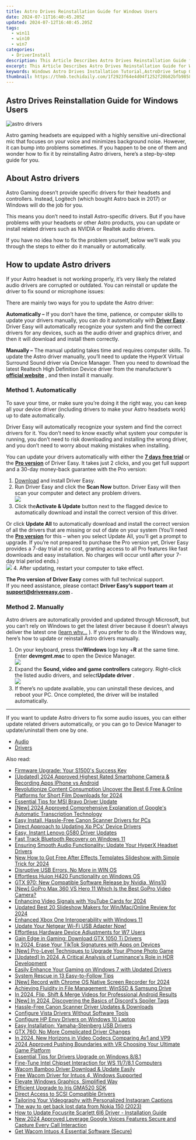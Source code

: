 ```yaml
---
title: Astro Drives Reinstallation Guide for Windows Users
date: 2024-07-11T16:40:45.205Z
updated: 2024-07-12T16:40:45.205Z
tags:
  - win11
  - win10
  - win7
categories:
  - DriverInstall
description: This Article Describes Astro Drives Reinstallation Guide for Windows Users
excerpt: This Article Describes Astro Drives Reinstallation Guide for Windows Users
keywords: Windows Astro Drives Installation Tutorial,AstroDrive Setup Guide for PC Users,Reinstall Astro Drives on Windows Step-by-Step,Windows Compatible Astro Drive Guide,Astro Drives Troubleshooting & Reinstallation,How to Install Astro Storage Devices Windows 10/8,Easy AstroDrive Reinstallation for Windows Users
thumbnail: https://thmb.techidaily.com/1f2923f64e4d04f1252f20b82bfb98586fbf55cfa582bc360a8483bf8c37d216.jpg
---
```


## Astro Drives Reinstallation Guide for Windows Users

![astro drivers](https://images.drivereasy.com/wp-content/uploads/2022/01/og-fallback.jpeg)

 Astro gaming headsets are equipped with a highly sensitive uni-directional mic that focuses on your voice and minimizes background noise. However, it can bump into problems sometimes. If you happen to be one of them and wonder how to fix it by reinstalling Astro drivers, here’s a step-by-step guide for you.

## About Astro drivers

 Astro Gaming doesn’t provide specific drivers for their headsets and controllers. Instead, Logitech (which bought Astro back in 2017) or Windows will do the job for you.

 This means you don’t need to install Astro-specific drivers. But if you have problems with your headsets or other Astro products, you can update or install related drivers such as NVIDIA or Realtek audio drivers.

 If you have no idea how to fix the problem yourself, below we’ll walk you through the steps to either do it manually or automatically.

## How to update Astro drivers

 If your Astro headset is not working properly, it’s very likely the related audio drivers are corrupted or outdated. You can reinstall or update the driver to fix sound or microphone issues:

There are mainly two ways for you to update the Astro driver:

**Automatically –**  If you don’t have the time, patience, or computer skills to update your drivers manually, you can do it automatically with **[Driver Easy](https://tools.techidaily.com/drivereasy/download/)**  . Driver Easy will automatically recognize your system and find the correct drivers for any devices, such as the audio driver and graphics driver, and then it will download and install them correctly.

**Manually –** The manual updating takes time and requires computer skills. To update the Astro driver manually, you’ll need to update the HyperX Virtual Surround Sound driver via Device Manager. Then you need to download the latest Realtech High Definition Device driver from the manufacturer’s **[official website](https://www.realtek.com/en/downloads)**  , and then install it manually.

### Method 1\. Automatically

 To save your time, or make sure you’re doing it the right way, you can keep all your device driver (including drivers to make your Astro headsets work) up to date automatically.

 Driver Easy will automatically recognize your system and find the correct drivers for it. You don’t need to know exactly what system your computer is running, you don’t need to risk downloading and installing the wrong driver, and you don’t need to worry about making mistakes when installing.

 You can update your drivers automatically with either the [**7 days free trial**](https://tools.techidaily.com/drivereasy/download/) or the [**Pro version**](https://tools.techidaily.com/drivereasy/download/) of Driver Easy. It takes just 2 clicks, and you get full support and a 30-day money-back guarantee with the Pro version:

1. [Download](https://tools.techidaily.com/drivereasy/download/) and install Driver Easy.
2. Run Driver Easy and click the **Scan Now** button. Driver Easy will then scan your computer and detect any problem drivers.  
![](https://www.drivereasy.com/wp-content/uploads/2020/10/6_0_scan-now.jpg)
3. Click the**Activate & Update** button next to the flagged device to automatically download and install the correct version of this driver.  

 Or click **Update All** to automatically download and install the correct version of all the drivers that are missing or out of date on your system (You’ll need the **[Pro version](https://tools.techidaily.com/drivereasy/download/)**  for this – when you select Update All, you’ll get a prompt to upgrade. If you’re not prepared to purchase the Pro version yet, Driver Easy provides a 7-day trial at no cost, granting access to all Pro features like fast downloads and easy installation. No charges will occur until after your 7-day trial period ends.)  
![](https://www.drivereasy.com/wp-content/uploads/2022/01/logitech-gaming-headset-realtek-audio.png)
4. After updating, restart your computer to take effect.

**The Pro version of Driver Easy** comes with full technical support.  
 If you need assistance, please contact **Driver Easy’s support team** at **[support@drivereasy.com](mailto:support@drivereasy.com) .**

### Method 2\. Manually

 Astro drivers are automatically provided and updated through Microsoft, but you can’t rely on Windows to get the latest driver because it doesn’t always deliver the latest one ([learn why…](https://tools.techidaily.com/drivereasy/download/) ). If you prefer to do it the Windows way, here’s how to update or reinstall Astro drivers manually.

1. On your keyboard, press the**Windows** logo key +**R** at the same time. Enter **devmgmt.msc** to open the Device Manager.  
![](https://www.drivereasy.com/wp-content/uploads/2019/12/device-manager.png)
2. Expand the **Sound, video and game controllers**  category. Right-click the listed audio drivers, and select**Update driver** .  
![](https://www.drivereasy.com/wp-content/uploads/2022/01/image-2.png)
3. If there’s no update available, you can uninstall these devices, and reboot your PC. Once completed, the driver will be installed automatically.

---

 If you want to update Astro drivers to fix some audio issues, you can either update related drivers automatically, or you can go to Device Manager to update/uninstall them one by one.

* [Audio](https://store.drivereasy.com/order/cart.php?PRODS=4731822&QTY=1&AFFILIATE=108875)
* [Drivers](https://tools.techidaily.com/drivereasy/download/)

<ins class="adsbygoogle"
     style="display:block"
     data-ad-format="autorelaxed"
     data-ad-client="ca-pub-7571918770474297"
     data-ad-slot="1223367746"></ins>



<ins class="adsbygoogle"
     style="display:block"
     data-ad-client="ca-pub-7571918770474297"
     data-ad-slot="8358498916"
     data-ad-format="auto"
     data-full-width-responsive="true"></ins>

<span class="atpl-alsoreadstyle">Also read:</span>
<div><ul>
<li><a href="https://driver-install.techidaily.com/firmware-upgrade-your-s1500s-success-key/"><u>Firmware Upgrade: Your S1500's Success Key</u></a></li>
<li><a href="https://eaxpv-info.techidaily.com/updated-2024-approved-highest-rated-smartphone-camera-and-recording-apps-iphone-vs-android/"><u>[Updated] 2024 Approved  Highest Rated Smartphone Camera & Recording Apps  IPhone vs Android</u></a></li>
<li><a href="https://facebook-video-footage.techidaily.com/revolutionize-content-consumption-uncover-the-best-6-free-and-online-platforms-for-short-film-downloads-for-2024/"><u>Revolutionize Content Consumption  Uncover the Best 6 Free & Online Platforms for Short Film Downloads for 2024</u></a></li>
<li><a href="https://driver-install.techidaily.com/essential-tips-for-msi-bravo-driver-update/"><u>Essential Tips for MSI Bravo Driver Update</u></a></li>
<li><a href="https://fox-access.techidaily.com/new-2024-approved-comprehensive-explanation-of-googles-automatic-transcription-technology/"><u>[New] 2024 Approved  Comprehensive Explanation of Google's Automatic Transcription Technology</u></a></li>
<li><a href="https://driver-install.techidaily.com/easy-install-hassle-free-canon-scanner-drivers-for-pcs/"><u>Easy Install, Hassle-Free Canon Scanner Drivers for PCs</u></a></li>
<li><a href="https://driver-install.techidaily.com/direct-approach-to-updating-xp-pcs-device-drivers/"><u>Direct Approach to Updating Xp PCs' Device Drivers</u></a></li>
<li><a href="https://driver-install.techidaily.com/easy-instant-lenovo-g580-driver-updates/"><u>Easy, Instant Lenovo G580 Driver Updates</u></a></li>
<li><a href="https://driver-install.techidaily.com/fast-track-bluetooth-recovery-on-windows-11/"><u>Fast Track Bluetooth Recovery on Windows 11</u></a></li>
<li><a href="https://driver-install.techidaily.com/ensuring-smooth-audio-functionality-update-your-hyperx-headset-drivers/"><u>Ensuring Smooth Audio Functionality: Update Your HyperX Headset Drivers</u></a></li>
<li><a href="https://ai-editing-video.techidaily.com/new-how-to-got-free-after-effects-templates-slideshow-with-simple-trick-for-2024/"><u>New How to Got Free After Effects Templates Slideshow with Simple Trick for 2024</u></a></li>
<li><a href="https://driver-install.techidaily.com/disruptive-usb-errors-no-more-in-win-os/"><u>Disruptive USB Errors, No More in WIN OS</u></a></li>
<li><a href="https://driver-install.techidaily.com/effortless-huion-h420-functionality-on-windows-os/"><u>Effortless Huion H420 Functionality on Windows OS</u></a></li>
<li><a href="https://driver-install.techidaily.com/gtx-970-new-compatible-software-release-by-nvidia-wins10/"><u>GTX 970: New Compatible Software Release by Nvidia, Wins10</u></a></li>
<li><a href="https://some-techniques.techidaily.com/new-gopro-max-360-vs-hero-11-which-is-the-best-gopro-video-camera/"><u>[New] GoPro Max 360 VS Hero 11  Which Is the Best GoPro Video Camera?</u></a></li>
<li><a href="https://youtube-sure.techidaily.com/cing-video-signals-with-youtube-cards-for-2024/"><u>Enhancing Video Signals with YouTube Cards for 2024</u></a></li>
<li><a href="https://ai-editing-video.techidaily.com/updated-best-20-slideshow-makers-for-winmaconline-review-for-2024/"><u>Updated Best 20 Slideshow Makers for Win/Mac/Online Review for 2024</u></a></li>
<li><a href="https://driver-install.techidaily.com/enhanced-xbox-one-interoperability-with-windows-11/"><u>Enhanced Xbox One Interoperability with Windows 11</u></a></li>
<li><a href="https://driver-install.techidaily.com/1720062334495-update-your-netgear-wi-fi-usb-adapter-now/"><u>Update Your Netgear Wi-Fi USB Adapter Now!</u></a></li>
<li><a href="https://driver-install.techidaily.com/effortless-hardware-device-adjustments-for-w7-users/"><u>Effortless Hardware Device Adjustments for W7 Users</u></a></li>
<li><a href="https://driver-install.techidaily.com/gain-edge-in-gaming-download-gtx-1050-ti-drivers/"><u>Gain Edge in Gaming: Download GTX 1050 Ti Drivers</u></a></li>
<li><a href="https://tiktok-video-files.techidaily.com/in-2024-erase-your-tiktok-signatures-with-apps-on-devices/"><u>In 2024, Erase Your TikTok Signatures with Apps on Devices</u></a></li>
<li><a href="https://extra-skills.techidaily.com/new-pro-level-techniques-to-upgrade-your-iphone-photo-game/"><u>[New] Pro-Level Techniques to Upgrade Your iPhone Photo Game</u></a></li>
<li><a href="https://fox-access.techidaily.com/updated-in-2024-a-critical-analysis-of-luminances-role-in-hdr-development/"><u>[Updated] In 2024, A Critical Analysis of Luminance's Role in HDR Development</u></a></li>
<li><a href="https://driver-install.techidaily.com/easily-enhance-your-gaming-on-windows-7-with-updated-drivers/"><u>Easily Enhance Your Gaming on Windows 7 with Updated Drivers</u></a></li>
<li><a href="https://win11.techidaily.com/system-rescue-in-13-easy-to-follow-tips/"><u>System Rescue in 13 Easy-to-Follow Tips</u></a></li>
<li><a href="https://screen-activity-recording.techidaily.com/new-record-with-chrome-os-native-screen-recorder-for-2024/"><u>[New] Record with Chrome OS Native Screen Recorder for 2024</u></a></li>
<li><a href="https://driver-install.techidaily.com/achieving-fluidity-in-file-management-winssd-and-samsung-drive/"><u>Achieving Fluidity in File Management: WinSSD & Samsung Drive</u></a></li>
<li><a href="https://some-knowledge.techidaily.com/in-2024-flip-shift-and-merge-videos-for-professional-android-results/"><u>In 2024, Flip, Shift & Merge Videos for Professional Android Results</u></a></li>
<li><a href="https://discord-videos.techidaily.com/new-in-2024-discovering-the-basics-of-discords-spoiler-tags/"><u>[New] In 2024, Discovering the Basics of Discord's Spoiler Tags</u></a></li>
<li><a href="https://driver-install.techidaily.com/hassle-free-canon-scanner-driver-updates-and-downloads/"><u>Hassle-Free Canon Scanner Driver Updates & Downloads</u></a></li>
<li><a href="https://driver-install.techidaily.com/configure-vista-drivers-without-software-tools/"><u>Configure Vista Drivers Without Software Tools</u></a></li>
<li><a href="https://driver-install.techidaily.com/configure-hp-envy-drivers-on-windows-10-laptop/"><u>Configure HP Envy Drivers on Windows 10 Laptop</u></a></li>
<li><a href="https://driver-install.techidaily.com/easy-installation-yamaha-steinberg-usb-drivers/"><u>Easy Installation: Yamaha-Steinberg USB Drivers</u></a></li>
<li><a href="https://driver-install.techidaily.com/gtx-760-no-more-complicated-driver-changes/"><u>GTX 760: No More Complicated Driver Changes</u></a></li>
<li><a href="https://fox-friendly.techidaily.com/in-2024-new-horizons-in-video-codecs-comparing-av1-and-vp9/"><u>In 2024, New Horizons in Video Codecs  Comparing Av1 and VP9</u></a></li>
<li><a href="https://extra-guidance.techidaily.com/2024-approved-pushing-boundaries-with-vr-choosing-your-ultimate-game-platform/"><u>2024 Approved  Pushing Boundaries with VR  Choosing Your Ultimate Game Platform</u></a></li>
<li><a href="https://driver-install.techidaily.com/essential-tips-for-drivers-upgrade-on-windows-881/"><u>Essential Tips for Drivers Upgrade on Windows 8/8.1</u></a></li>
<li><a href="https://driver-install.techidaily.com/fine-tune-intel-chipset-interaction-for-ws-11781-computers/"><u>Fine-Tune Intel Chipset Interaction for WS 11/7/8.1 Computers</u></a></li>
<li><a href="https://driver-install.techidaily.com/1720062770658-wacom-bamboo-driver-download-and-update-easily/"><u>Wacom Bamboo Driver Download & Update Easily</u></a></li>
<li><a href="https://driver-install.techidaily.com/free-wacom-driver-for-intuos-4-windows-supported/"><u>Free Wacom Driver for Intuos 4, Windows Supported</u></a></li>
<li><a href="https://driver-install.techidaily.com/elevate-windows-graphics-simplified-way/"><u>Elevate Windows Graphics, Simplified Way</u></a></li>
<li><a href="https://driver-install.techidaily.com/efficient-upgrade-to-iris-gma520-sdk/"><u>Efficient Upgrade to Iris GMA520 SDK</u></a></li>
<li><a href="https://driver-install.techidaily.com/direct-access-to-scsi-compatible-drivers/"><u>Direct Access to SCSI Compatible Drivers</u></a></li>
<li><a href="https://instagram-clips.techidaily.com/tailoring-your-videography-with-personalized-instagram-captions/"><u>Tailoring Your Videography with Personalized Instagram Captions</u></a></li>
<li><a href="https://techidaily.com/the-way-to-get-back-lost-data-from-nokia-150-2023-by-fonelab-android-recover-data/"><u>The way to get back lost data from Nokia 150 (2023)</u></a></li>
<li><a href="https://driver-install.techidaily.com/how-to-update-focusrite-scarlett-6i6-driver-installation-guide/"><u>How to Update Focusrite Scarlett 6I6 Driver - Installation Guide</u></a></li>
<li><a href="https://sound-optimizing.techidaily.com/new-2024-approved-leverage-google-voices-features-secure-and-capture-every-call-interaction/"><u>New 2024 Approved Leverage Google Voices Features Secure and Capture Every Call Interaction</u></a></li>
<li><a href="https://driver-install.techidaily.com/get-wacom-intuos-4-essential-software-secure/"><u>Get Wacom Intuos 4 Essential Software (Secure)</u></a></li>
</ul></div>
